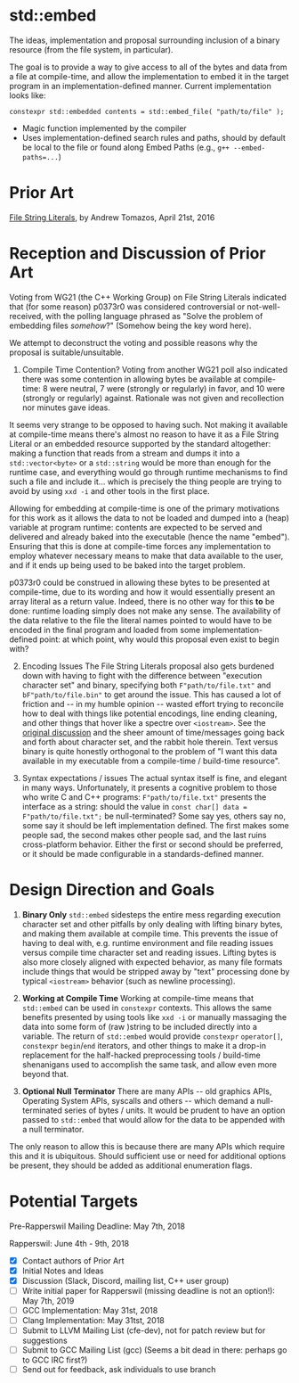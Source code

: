 std::embed
==========

The ideas, implementation and proposal surrounding inclusion of a binary resource (from the file system, in particular).

The goal is to provide a way to give access to all of the bytes and data from a file at compile-time, and allow the implementation to embed it in the target program in an implementation-defined manner. Current implementation looks like:

`constexpr std::embedded contents = std::embed_file( "path/to/file" );`
- Magic function implemented by the compiler
- Uses implementation-defined search rules and paths, should by default be local to the file or found along Embed Paths (e.g., `g++ --embed-paths=...`)


Prior Art
=========

[File String Literals](http://www.open-std.org/jtc1/sc22/wg21/docs/papers/2016/p0373r0.pdf), by Andrew Tomazos, April 21st, 2016


Reception and Discussion of Prior Art
=====================================

Voting from WG21 (the C++ Working Group) on File String Literals indicated that (for some reason) p0373r0 was considered controversial or not-well-received, with the polling language phrased as "Solve the problem of embedding files _somehow_?" (Somehow being the key word here).

We attempt to deconstruct the voting and possible reasons why the proposal is suitable/unsuitable.

1. Compile Time Contention?
Voting from another WG21 poll also indicated there was some contention in allowing bytes be available at compile-time: 8 were neutral, 7 were (strongly or regularly) in favor, and 10 were (strongly or regularly) against. Rationale was not given and recollection nor minutes gave ideas.

It seems very strange to be opposed to having such. Not making it available at compile-time means there's almost no reason to have it as a File String Literal or an embedded resource supported by the standard altogether: making a function that reads from a stream and dumps it into a `std::vector<byte>` or a `std::string` would be more than enough for the runtime case, and everything would go through runtime mechanisms to find such a file and include it... which is precisely the thing people are trying to avoid by using `xxd -i` and other tools in the first place.

Allowing for embedding at compile-time is one of the primary motivations for this work as it allows the data to not be loaded and dumped into a (heap) variable at program runtime: contents are expected to be served and delivered and already baked into the executable (hence the name "embed"). Ensuring that this is done at compile-time forces any implementation to employ whatever necessary means to make that data available to the user, and if it ends up being used to be baked into the target problem.

p0373r0 could be construed in allowing these bytes to be presented at compile-time, due to its wording and how it would essentially present an array literal as a return value. Indeed, there is no other way for this **to** be done: runtime loading simply does not make any sense. The availability of the data relative to the file the literal names pointed to would have to be encoded in the final program and loaded from some implementation-defined point: at which point, why would this proposal even exist to begin with?

2. Encoding Issues
The File String Literals proposal also gets burdened down with having to fight with the difference between "execution character set" and binary, specifying both `F"path/to/file.txt"` and `bF"path/to/file.bin"` to get around the issue. This has caused a lot of friction and -- in my humble opinion -- wasted effort trying to reconcile how to deal with things like potential encodings, line ending cleaning, and other things that hover like a spectre over `<iostream>`. See the [original discussion](https://groups.google.com/a/isocpp.org/forum/#!topic/std-proposals/tKioR8OUiAw/discussion) and the sheer amount of time/messages going back and forth about character set, and the rabbit hole therein. Text versus binary is quite honestly orthogonal to the problem of "I want this data available in my executable from a compile-time / build-time resource".

3. Syntax expectations / issues
The actual syntax itself is fine, and elegant in many ways. Unfortunately, it presents a cognitive problem to those who write C and C++ programs: `F"path/to/file.txt"` presents the interface as a string: should the value in `const char[] data = F"path/to/file.txt";` be null-terminated? Some say yes, others say no, some say it should be left implementation defined. The first makes some people sad, the second makes other people sad, and the last ruins cross-platform behavior. Either the first or second should be preferred, or it should be made configurable in a standards-defined manner.


Design Direction and Goals
==========================

1. **Binary Only**
`std::embed` sidesteps the entire mess regarding execution character set and other pitfalls by only dealing with lifting binary bytes, and making them available at compile time. This prevents the issue of having to deal with, e.g. runtime environment and file reading issues versus compile time character set and reading issues. Lifting bytes is also more closely aligned with expected behavior, as many file formats include things that would be stripped away by "text" processing done by typical `<iostream>` behavior (such as newline processing).

2. **Working at Compile Time**
Working at compile-time means that `std::embed` can be used in `constexpr` contexts. This allows the same benefits presented by using tools like `xxd -i` or manually massaging the data into some form of (raw )string to be included directly into a variable. The return of `std::embed` would provide `constexpr` `operator[]`, `constexpr` `begin`/`end` iterators, and other things to make it a drop-in replacement for the half-hacked preprocessing tools / build-time shenanigans used to accomplish the same task, and allow even more beyond that.

3. **Optional Null Terminator**
There are many APIs -- old graphics APIs, Operating System APIs, syscalls and others -- which demand a null-terminated series of bytes / units. It would be prudent to have an option passed to `std::embed` that would allow for the data to be appended with a null terminator.

The only reason to allow this is because there are many APIs which require this and it is ubiquitous. Should sufficient use or need for additional options be present, they should be added as additional enumeration flags.


Potential Targets
=================

Pre-Rapperswil Mailing Deadline: May 7th, 2018

Rapperswil: June 4th - 9th, 2018

- [x] Contact authors of Prior Art
- [x] Initial Notes and Ideas
- [x] Discussion (Slack, Discord, mailing list, C++ user group)
- [ ] Write initial paper for Rapperswil (missing deadline is not an option!): May 7th, 2019
- [ ] GCC Implementation: May 31st, 2018
- [ ] Clang Implementation: May 31tst, 2018
- [ ] Submit to LLVM Mailing List (cfe-dev), not for patch review but for suggestions
- [ ] Submit to GCC Mailing List (gcc) (Seems a bit dead in there: perhaps go to GCC IRC first?)
- [ ] Send out for feedback, ask individuals to use branch
